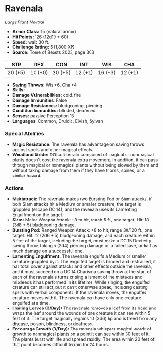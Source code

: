 # Ravenala

*Large* *Plant* *Neutral*

- **Armor Class:** 15 (natural armor)
- **Hit Points:** 126 (12d10 + 60)
- **Speed:** walk 30 ft.
- **Challenge Rating:** 5 (1,800 XP)
- **Source:** Tome of Beasts 2023, page 303

| STR | DEX | CON | INT | WIS | CHA |
| --- | --- | --- | --- | --- | --- |
| 20 (+5) | 10 (+0) | 20 (+5) | 12 (+1) | 16 (+3) | 12 (+1) |

- **Saving Throws**: Wis +6, Cha +4
- **Skills:** 
- **Damage Vulnerabilities:** cold, fire
- **Damage Immunities:** False
- **Damage Resistances:** bludgeoning, piercing
- **Condition Immunities:** blinded, deafened
- **Senses:** passive Perception 13
- **Languages:** Common, Druidic, Elvish, Sylvan

### Special Abilities

- **Magic Resistance:** The ravenala has advantage on saving throws against spells and other magical effects.
- **Woodland Stride:** Difficult terrain composed of magical or nonmagical plants doesn't cost the ravenala extra movement. In addition, it can pass through magical or nonmagical plants without being slowed by them and without taking damage from them if they have thorns, spines, or a similar hazard.

### Actions

- **Multiattack:** The ravenala makes two Bursting Pod or Slam attacks. If both Slam attacks hit a Medium or smaller creature, the target is grappled (escape DC 14), and the ravenala uses its Lamenting Engulfment on the target.
- **Slam:** Melee Weapon Attack: +8 to hit, reach 5 ft., one target. Hit: 18 (3d8 + 5) bludgeoning damage.
- **Bursting Pod:** Ranged Weapon Attack: +8 to hit, range 30/120 ft., one target. Hit: 12 (2d6 + 5) bludgeoning damage, and each creature within 5 feet of the target, including the target, must make a DC 15 Dexterity saving throw, taking 5 (2d4) piercing damage on a failed save, or half as much damage on a successful one.
- **Lamenting Engulfment:** The ravenala engulfs a Medium or smaller creature grappled by it. The engulfed target is blinded and restrained, it has total cover against attacks and other effects outside the ravenala, and it must succeed on a DC 14 Charisma saving throw at the start of each of the ravenala's turns or sing a lament of the mistakes and misdeeds it has performed in its lifetime. While singing, the engulfed creature can still act, but it can't otherwise speak, including casting spells with verbal components. If the ravenala moves, the engulfed creature moves with it. The ravenala can have only one creature engulfed at a time.
- **Healing Leaves (3/Day):** The ravenala removes a leaf from its head and wraps the leaf around the wounds of one creature it can see within 5 feet of it. The target magically regains 10 (3d6) hp and is freed from any disease, poison, blindness, or deafness.
- **Encourage Growth (3/Day):** The ravenala whispers magical words of growth to nonmagical plants on a point it can see within 30 feet of it. The plants burst with life and spread rapidly. The area within 20 feet of that point becomes difficult terrain for 24 hours.
